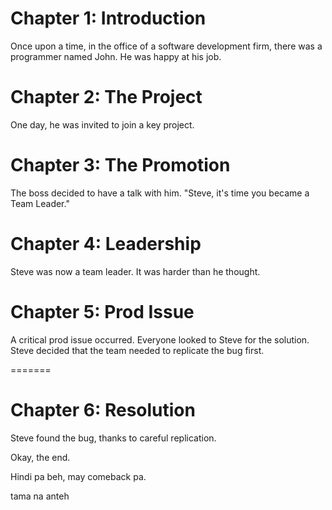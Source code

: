 # Chapter 1: Introduction
Once upon a time, in the office of a software development firm, there was a programmer named John. He was happy at his job. 

# Chapter 2: The Project
One day, he was invited to join a key project. 

# Chapter 3: The Promotion 
The boss decided to have a talk with him. "Steve, it's time you became a Team Leader." 

# Chapter 4: Leadership 
Steve was now a team leader. It was harder than he thought. 

# Chapter 5: Prod Issue 
A critical prod issue occurred. Everyone looked to Steve for the solution. Steve decided that the team needed to replicate the bug first.

=======
# Chapter 6: Resolution 
Steve found the bug, thanks to careful replication. 

Okay, the end.

Hindi pa beh, may comeback pa.

tama na anteh